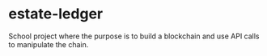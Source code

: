 # estate-ledger
School project where the purpose is to build a blockchain and use API calls to manipulate the chain.
